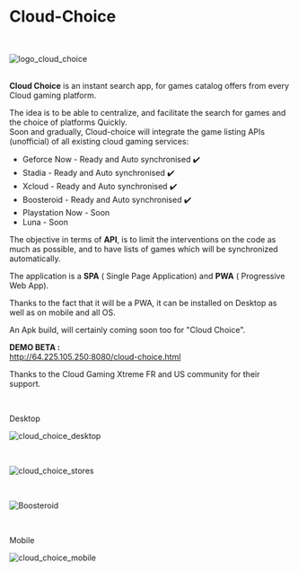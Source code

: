 # Cloud-Choice


<br>


![logo_cloud_choice](https://github.com/mistertest/cloud-choice/blob/main/img/logo_cloud_choice300px.png)

<br>
<b>Cloud Choice</b> is an instant search app, for games catalog offers from every Cloud gaming platform.

The idea is to be able to centralize, and facilitate the search for games and the choice of platforms Quickly.<br>
Soon and gradually, Cloud-choice will integrate the game listing APIs (unofficial) of all existing cloud gaming services:

- Geforce Now - Ready and Auto synchronised :heavy_check_mark:
- Stadia - Ready and Auto synchronised :heavy_check_mark:
- Xcloud - Ready and Auto synchronised :heavy_check_mark:
- Boosteroid - Ready and Auto synchronised :heavy_check_mark:
- Playstation Now - Soon
- Luna - Soon


The objective in terms of **API**, is to limit the interventions on the code as much as possible, and to have lists of games which will be synchronized automatically.

The application is a **SPA** ( Single Page Application) and **PWA** ( Progressive Web App).

Thanks to the fact that it will be a PWA, it can be installed on Desktop as well as on mobile and all OS.

An Apk build, will certainly coming  soon too for "Cloud Choice".



**DEMO BETA :**<br>
http://64.225.105.250:8080/cloud-choice.html



Thanks to the Cloud Gaming Xtreme FR and US community for their support.

<br>

Desktop
<br>

![cloud_choice_desktop](https://github.com/mistertest/cloud-choice/blob/main/img/cloud_choice_desktop.PNG)

<br>

![cloud_choice_stores](https://github.com/mistertest/cloud-choice/blob/main/img/cloud_choice_4stores.PNG)





<br>

![Boosteroid](https://github.com/mistertest/cloud-choice/blob/main/img/cloudchoice_stadia.PNG)



<br>

Mobile
<br>

![cloud_choice_mobile](https://github.com/mistertest/cloud-choice/blob/main/img/cloud_choice_mobile.PNG)


